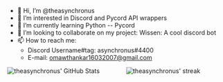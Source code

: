 - 👋 Hi, I’m @theasynchronus
- 👀 I’m interested in Discord and Pycord API wrappers
- 🌱 I’m currently learning Python -- Pycord
- 💞️ I’m looking to collaborate on my project: Wissen: A cool discord bot
- 📫 How to reach me:
   - Discord Username#tag: asynchronus#4400
   - E-mail: omawthankar16032007@gmail.com


<img align="left" alt = "theasynchronus' GitHub Stats" src = "https://github-readme-stats.vercel.app/api?username=theasynchronus&theme=blue-green&show_icons=true&hide_border=true" />


<p align="center">
        <img title="🔥 Get streak stats for your profile at git.io/streak-stats" alt="theasynchronus' streak" src="https://github-readme-streak-stats.herokuapp.com/?user=theasynchronus&theme=black-ice&hide_border=true&stroke=0000&background=060A0CD0"/>
    </a>
</p>
